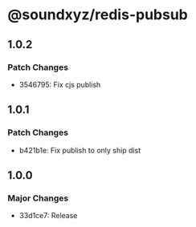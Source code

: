 # @soundxyz/redis-pubsub

## 1.0.2

### Patch Changes

- 3546795: Fix cjs publish

## 1.0.1

### Patch Changes

- b421b1e: Fix publish to only ship dist

## 1.0.0

### Major Changes

- 33d1ce7: Release
